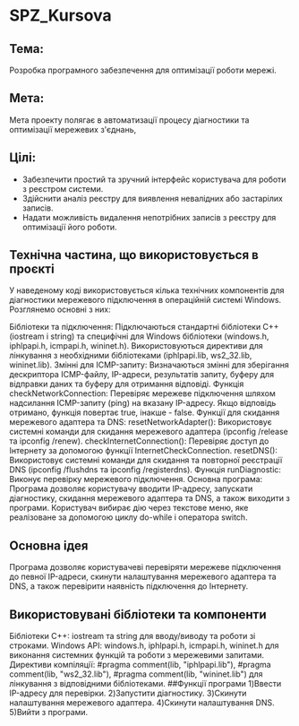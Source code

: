 # SPZ_Kursova
## Тема: 
  Розробка програмного забезпечення для оптимізації роботи мережі.
## Мета:
  Мета проекту полягає в автоматизації процесу діагностики та оптимізації мережевих з'єднань,
## Цілі:
- Забезпечити простий та зручний інтерфейс користувача для роботи з реєстром системи.
- Здійснити аналіз реєстру для виявлення невалідних або застарілих записів.
- Надати можливість видалення непотрібних записів з реєстру для оптимізації його роботи.
## Технічна частина, що використовується в проєкті
  У наведеному коді використовується кілька технічних компонентів для діагностики мережевого підключення в операційній системі Windows. Розглянемо основні з них:

Бібліотеки та підключення:
  Підключаються стандартні бібліотеки C++ (iostream і string) та специфічні для Windows бібліотеки (windows.h, iphlpapi.h, icmpapi.h, wininet.h).
  Використовуються директиви для лінкування з необхідними бібліотеками (iphlpapi.lib, ws2_32.lib, wininet.lib).
Змінні для ICMP-запиту:
  Визначаються змінні для зберігання дескриптора ICMP-файлу, IP-адреси, результатів запиту, буферу для відправки даних та буферу для отримання відповіді.
Функція checkNetworkConnection:
  Перевіряє мережеве підключення шляхом надсилання ICMP-запиту (ping) на вказану IP-адресу.
  Якщо відповідь отримано, функція повертає true, інакше - false.
Функції для скидання мережевого адаптера та DNS:
  resetNetworkAdapter(): Використовує системні команди для скидання мережевого адаптера (ipconfig /release та ipconfig /renew).
  checkInternetConnection(): Перевіряє доступ до Інтернету за допомогою функції InternetCheckConnection.
  resetDNS(): Використовує системні команди для скидання та повторної реєстрації DNS (ipconfig /flushdns та ipconfig /registerdns).
Функція runDiagnostic:
  Виконує перевірку мережевого підключення.
Основна програма:
Програма дозволяє користувачу вводити IP-адресу, запускати діагностику, скидання мережевого адаптера та DNS, а також виходити з програми.
Користувач вибирає дію через текстове меню, яке реалізоване за допомогою циклу do-while і оператора switch.
## Основна ідея
Програма дозволяє користувачеві перевіряти мережеве підключення до певної IP-адреси, скинути налаштування мережевого адаптера та DNS, а також перевірити наявність підключення до Інтернету.

## Використовувані бібліотеки та компоненти
Бібліотеки C++: iostream та string для вводу/виводу та роботи зі строками.
Windows API: windows.h, iphlpapi.h, icmpapi.h, wininet.h для виконання системних функцій та роботи з мережевими запитами.
Директиви компіляції: #pragma comment(lib, "iphlpapi.lib"), #pragma comment(lib, "ws2_32.lib"), #pragma comment(lib, "wininet.lib") для лінкування з відповідними бібліотеками.
##Функції програми
  1)Ввести IP-адресу для перевірки.
  2)Запустити діагностику.
  3)Скинути налаштування мережевого адаптера.
  4)Скинути налаштування DNS.
  5)Вийти з програми.
